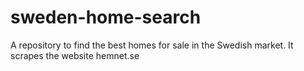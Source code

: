 # sweden-home-search
A repository to find the best homes for sale in the Swedish market. It scrapes the website hemnet.se

